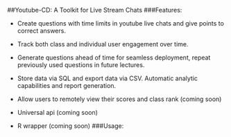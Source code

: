 ##Youtube-CD: A Toolkit for Live Stream Chats
###Features:
* Create questions with time limits in youtube live chats and give points to correct answers.

* Track both class and individual user engagement over time.

* Generate questions ahead of time for seamless deployment, repeat previously used questions in future lectures.

* Store data via SQL and export data via CSV. Automatic analytic capabilities and report generation.

* Allow users to remotely view their scores and class rank (coming soon)

* Universal api (coming soon)

* R wrapper (coming soon)
###Usage:
